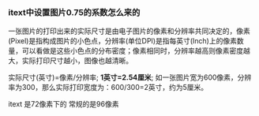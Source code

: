 ### itext中设置图片0.75的系数怎么来的





一张图片的打印出来的实际尺寸是由电子图片的像素和分辨率共同决定的，像素(Pixel)是指构成图片的小色点，分辨率(单位DPI)是指每英寸(Inch)上的像素数量，可以看做是这些小色点的分布密度；像素相同时，分辨率越高则像素密度越大，实际打印尺寸越小，图像也越清晰。

实际尺寸(英寸)=像素/分辨率; **1英寸=2.54厘米**; 如一张图片宽为600像素，分辨率为300，那么实际打印宽度为：600/300=2英寸，约为5厘米。





itext 是72像素下的  常规的是96像素